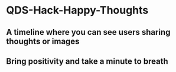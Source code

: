 # QDS-Hack-Happy-Thoughts

## A timeline where you can see users sharing thoughts or images
## Bring positivity and take a minute to breath
